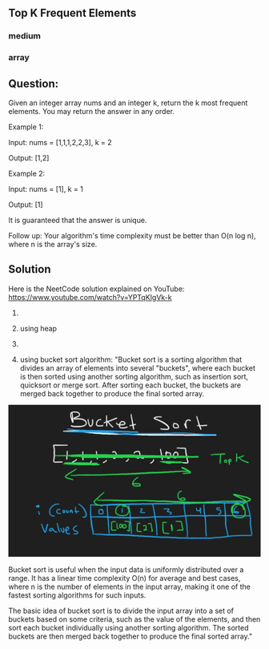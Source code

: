 ##  Top K Frequent Elements
### medium
### array

## Question: 

Given an integer array nums and an integer k, return the k most frequent elements.
You may return the answer in any order.

Example 1:

Input: nums = [1,1,1,2,2,3], k = 2

Output: [1,2]



Example 2:

Input: nums = [1], k = 1

Output: [1]


It is guaranteed that the answer is unique.
 

Follow up: Your algorithm's time complexity must be better than O(n log n), where n is the array's size.

## Solution

Here is the NeetCode solution explained on YouTube: https://www.youtube.com/watch?v=YPTqKIgVk-k

1)

2) using heap
3) 
4) using bucket sort algorithm: "Bucket sort is a sorting algorithm that divides an array of elements into several "buckets", where each bucket is then sorted using another sorting algorithm, such as insertion sort, quicksort or merge sort. After sorting each bucket, the buckets are merged back together to produce the final sorted array.

![alt text](347_TopKfrequentelements/bucketsort.png)


Bucket sort is useful when the input data is uniformly distributed over a range. It has a linear time complexity O(n) for average and best cases, where n is the number of elements in the input array, making it one of the fastest sorting algorithms for such inputs.

The basic idea of bucket sort is to divide the input array into a set of buckets based on some criteria, such as the value of the elements, and then sort each bucket individually using another sorting algorithm. The sorted buckets are then merged back together to produce the final sorted array."


